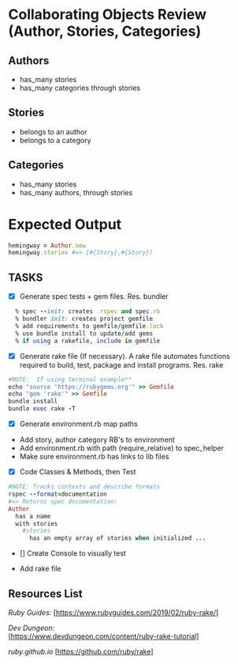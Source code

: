 # Collaborating Objects Review (Author, Stories, Categories)

## Authors
* has_many stories
* has_many categories through stories

## Stories
* belongs to an author
* belongs to a category

## Categories
* has_many stories
* has_many authors, through stories

# Expected Output

```ruby
hemingway = Author.new
hemingway.stories #=> [#{Story},#{Story})
```


## TASKS   
- [x] Generate spec tests + gem files. Res. bundler
```ruby
  % spec --init: creates .rspec and spec.rb
  % bundler init: creates project gemfile
  % add requirements to gemfile/gemfile.lock
  % use bundle install to update/add gems
  % if using a rakefile, include in gemfile
```
- [x] Generate rake file (If necessary).  A rake file automates functions required to build, test, package and install programs. Res. rake
	
```ruby
#NOTE:  If using terminal example**
echo "source 'https://rubygems.org'" >> Gemfile
echo "gem 'rake'" >> Gemfile
bundle install
bundle exec rake -T
```
- [x] Generate environment.rb map paths
* Add story, author category RB's to environment
* Add environment.rb with path (require\_relative) to spec_helper
* Make sure environment.rb has links to lib files 

- [x] Code Classes & Methods, then Test
```ruby
#NOTE: Tracks contexts and describe formats
rspec --format=documentation
#=> Returns spec documentation:
Author
  has a name
  with stories
    #stories
      has an empty array of stories when initialized ...
```
- [] Create Console to visually test
* Add rake file

## Resources List
*Ruby Guides:*
[https://www.rubyguides.com/2019/02/ruby-rake/]

*Dev Dungeon:*      
[https://www.devdungeon.com/content/ruby-rake-tutorial]

*ruby.github.io*
[https://github.com/ruby/rake]
